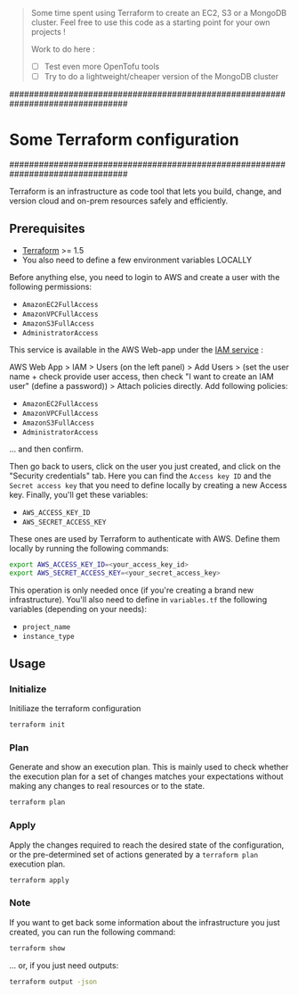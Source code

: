 > Some time spent using Terraform to create an EC2, S3 or a MongoDB cluster.
> Feel free to use this code as a starting point for your own projects !
>
> Work to do here : 
> - [ ] Test even more OpenTofu tools
> - [ ] Try to do a lightweight/cheaper version of the MongoDB cluster

################################################################################
# Some Terraform configuration
################################################################################

Terraform is an infrastructure as code tool that lets you build, change, and version cloud and on-prem resources safely and efficiently.

## Prerequisites

- [Terraform](https://www.terraform.io/downloads.html) >= 1.5
- You also need to define a few environment variables LOCALLY

Before anything else, you need to login to AWS and create a user with the following permissions:

- `AmazonEC2FullAccess`
- `AmazonVPCFullAccess`
- `AmazonS3FullAccess`
- `AdministratorAccess`

This service is available in the AWS Web-app under the [IAM service](https://us-east-1.console.aws.amazon.com/iamv2/home?region=eu-west-3#/home) :

AWS Web App > IAM > Users (on the left panel) > Add Users > (set the user name + check provide user access, then check "I want to create an IAM user" (define a password)) > Attach policies directly. Add following policies:

- `AmazonEC2FullAccess`
- `AmazonVPCFullAccess`
- `AmazonS3FullAccess`
- `AdministratorAccess`

... and then confirm.

Then go back to users, click on the user you just created, and click on the "Security credentials" tab. 
Here you can find the `Access key ID` and the `Secret access key` that you need to define locally by creating a new Access key. Finally, you'll get these variables:

- `AWS_ACCESS_KEY_ID`
- `AWS_SECRET_ACCESS_KEY`

These ones are used by Terraform to authenticate with AWS.
Define them locally by running the following commands:

```bash
export AWS_ACCESS_KEY_ID=<your_access_key_id>
export AWS_SECRET_ACCESS_KEY=<your_secret_access_key>
```

This operation is only needed once (if you're creating a brand new infrastructure).
You'll also need to define in `variables.tf` the following variables (depending on your needs):

- `project_name`
- `instance_type`

## Usage

### Initialize

Initiliaze the terraform configuration

```bash
terraform init
```

### Plan

Generate and show an execution plan.
This is mainly used to check whether the execution plan for a set of changes matches your expectations without making any changes to real resources or to the state.

```bash
terraform plan
```

### Apply

Apply the changes required to reach the desired state of the configuration, or the pre-determined set of actions generated by a `terraform plan` execution plan.

```bash
terraform apply
```

### Note

If you want to get back some information about the infrastructure you just created, you can run the following command:

```bash
terraform show
```

... or, if you just need outputs:

```bash
terraform output -json
```

